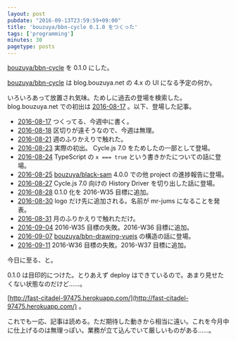 ```yaml
---
layout: post
pubdate: "2016-09-13T23:59:59+09:00"
title: 'bouzuya/bbn-cycle 0.1.0 をつくった'
tags: ['programming']
minutes: 30
pagetype: posts
---
```

[bouzuya/bbn-cycle][] を 0.1.0 にした。

[bouzuya/bbn-cycle][] は blog.bouzuya.net の 4.x の UI になる予定の何か。

いろいろあって放置され気味。ためしに過去の登場を検索した。blog.bouzuya.net での初出は [2016-08-17][] 。以下、登場した記事。

- [2016-08-17][] つくってる、今週中に書く。
- [2016-08-18][] 区切りが遠そうなので、今週は無理。
- [2016-08-21][] 週のふりかえりで触れた。
- [2016-08-23][] 実際の初出。 Cycle.js 7.0 をためしたの一部として登場。
- [2016-08-24][] TypeScript の `x === true` という書きかたについての話に登場。
- [2016-08-25][] [bouzuya/black-sam][] 4.0.0 での他 project の進捗報告に登場。
- [2016-08-27][] Cycle.js 7.0 向けの History Driver を切り出した話に登場。
- [2016-08-28][] 0.1.0 化を 2016-W35 目標に追加。
- [2016-08-30][] logo だけ先に追加される。名前が mr-jums になることを発表。
- [2016-08-31][] 月のふりかえりで触れただけ。
- [2016-09-04][] 2016-W35 目標の失敗。2016-W36 目標に追加。
- [2016-09-07][] [bouzuya/bbn-drawing-vuejs][] の構造の話に登場。
- [2016-09-11][] 2016-W36 目標の失敗。2016-W37 目標に追加。

今日に至る、と。

0.1.0 は目印的につけた。とりあえず deploy はできているので。あまり見せたくない状態なのだけど……。

[http://fast-citadel-97475.herokuapp.com/](http://fast-citadel-97475.herokuapp.com/) 。

これでも一応、記事は読める。ただ期待した動きから相当に遠い。これを今月中に仕上げるのは無理っぽい。業務が立て込んでいて厳しいものがある……。

[2016-08-17]: http://blog.bouzuya.net/2016/08/17/
[2016-08-18]: http://blog.bouzuya.net/2016/08/18/
[2016-08-21]: http://blog.bouzuya.net/2016/08/21/
[2016-08-23]: http://blog.bouzuya.net/2016/08/23/
[2016-08-24]: http://blog.bouzuya.net/2016/08/24/
[2016-08-25]: http://blog.bouzuya.net/2016/08/25/
[2016-08-27]: http://blog.bouzuya.net/2016/08/27/
[2016-08-28]: http://blog.bouzuya.net/2016/08/28/
[2016-08-30]: http://blog.bouzuya.net/2016/08/30/
[2016-08-31]: http://blog.bouzuya.net/2016/08/31/
[2016-09-04]: http://blog.bouzuya.net/2016/09/04/
[2016-09-07]: http://blog.bouzuya.net/2016/09/07/
[2016-09-11]: http://blog.bouzuya.net/2016/09/11/
[bouzuya/bbn-cycle]: https://github.com/bouzuya/bbn-cycle
[bouzuya/bbn-drawing-vuejs]: https://github.com/bouzuya/bbn-drawing-vuejs
[bouzuya/black-sam]: https://github.com/bouzuya/black-sam
